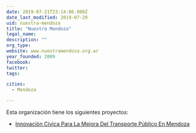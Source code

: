 ```yaml
---
date: 2019-07-21T23:14:06.000Z
date_last_modified: 2019-07-29
uid: nuestra-mendoza
title: "Nuestra Mendoza"
legal_name: 
description: ""
org_type: 
website: www.nuestramendoza.org.ar
year_founded: 2009
facebook: 
twitter: 
tags:

cities: 
  - Mendoza

---
```


Esta organización tiene los siguientes proyectos:

- [Innovación Cívica Para La Mejora Del Transporte Público En Mendoza](/proyectos/innovacion-civica-para-la-mejora-del-transporte-publico-en-mendoza)
